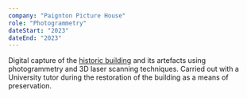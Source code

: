```yaml
---
company: "Paignton Picture House"
role: "Photogrammetry"
dateStart: "2023"
dateEnd: "2023"
---
```


Digital capture of the [historic building](https://paigntonpicturehouse.org) and
its artefacts using photogrammetry and 3D laser scanning techniques. Carried out
with a University tutor during the restoration of the building as a means of
preservation.
